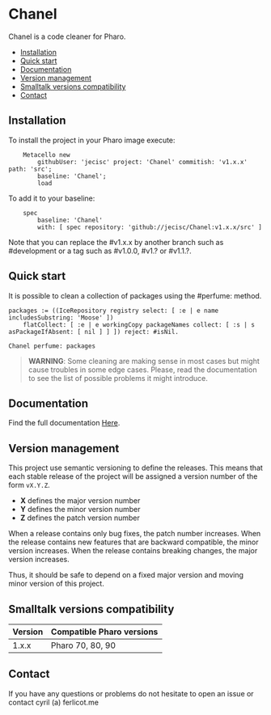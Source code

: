 # Chanel

Chanel is a code cleaner for Pharo. 

- [Installation](#installation)
- [Quick start](#quick-start)
- [Documentation](#documentation)
- [Version management](#version-management)
- [Smalltalk versions compatibility](#smalltalk-versions-compatibility)
- [Contact](#contact)

## Installation

To install the project in your Pharo image execute:

```Smalltalk
    Metacello new
    	githubUser: 'jecisc' project: 'Chanel' commitish: 'v1.x.x' path: 'src';
    	baseline: 'Chanel';
    	load
```

To add it to your baseline:

```Smalltalk
    spec
    	baseline: 'Chanel'
    	with: [ spec repository: 'github://jecisc/Chanel:v1.x.x/src' ]
```

Note that you can replace the #v1.x.x by another branch such as #development or a tag such as #v1.0.0, #v1.? or #v1.1.?.

## Quick start

It is possible to clean a collection of packages using the #perfume: method.

```Smalltalk
packages := ((IceRepository registry select: [ :e | e name includesSubstring: 'Moose' ])
	flatCollect: [ :e | e workingCopy packageNames collect: [ :s | s asPackageIfAbsent: [ nil ] ] ]) reject: #isNil.

Chanel perfume: packages
```

> **WARNING**: Some cleaning are making sense in most cases but might cause troubles in some edge cases. Please, read the documentation to see the list of possible problems it might introduce.

## Documentation

Find the full documentation [Here](resources/doc/documentation.md).

## Version management 

This project use semantic versioning to define the releases. This means that each stable release of the project will be assigned a version number of the form `vX.Y.Z`. 

- **X** defines the major version number
- **Y** defines the minor version number 
- **Z** defines the patch version number

When a release contains only bug fixes, the patch number increases. When the release contains new features that are backward compatible, the minor version increases. When the release contains breaking changes, the major version increases. 

Thus, it should be safe to depend on a fixed major version and moving minor version of this project.

## Smalltalk versions compatibility

| Version 	| Compatible Pharo versions 		|
|-------------	|---------------------------	|
| 1.x.x       	| Pharo 70, 80, 90				|

## Contact

If you have any questions or problems do not hesitate to open an issue or contact cyril (a) ferlicot.me 
